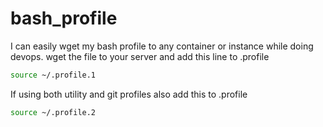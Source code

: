 # bash_profile
I can easily wget my bash profile to any container or instance while doing devops.
wget the file to your server and add this line to .profile
```bash
source ~/.profile.1
```
If using both utility and git profiles also add this to .profile
```bash
source ~/.profile.2
```
